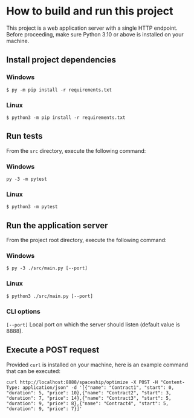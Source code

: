 # How to build and run this project

This project is a web application server with a single HTTP endpoint.\
Before proceeding, make sure Python 3.10 or above is installed on your machine.

## Install project dependencies

### Windows
```
$ py -m pip install -r requirements.txt
```

### Linux
```
$ python3 -m pip install -r requirements.txt
```

## Run tests

From the `src` directory, execute the following command:

### Windows

```
py -3 -m pytest
```

### Linux
```
$ python3 -m pytest
```

## Run the application server

From the project root directory, execute the following command:

### Windows
```
$ py -3 ./src/main.py [--port]
```

### Linux
```
$ python3 ./src/main.py [--port]
```

### CLI options
`[--port]` Local port on which the server should listen (default value is 8888).

## Execute a POST request

Provided `curl` is installed on your machine, here is an example command that can be executed:

```curl http://localhost:8888/spaceship/optimize -X POST -H "Content-Type: application/json" -d '[{"name": "Contract1", "start": 0, "duration": 5, "price": 10},{"name": "Contract2", "start": 3, "duration": 7, "price": 14},{"name": "Contract3", "start": 5, "duration": 9, "price": 8},{"name": "Contract4", "start": 5, "duration": 9, "price": 7}]'```